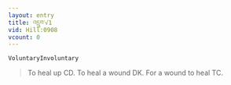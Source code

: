 ```yaml
---
layout: entry
title: འདྲུབ་√1
vid: Hill:0908
vcount: 0
---
```

`VoluntaryInvoluntary` 
> To heal up CD\.
 To heal a wound DK\.
 For a wound to heal TC\.

